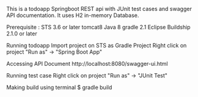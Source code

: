 This is a todoapp Springboot REST api with JUnit test cases and swagger API documentation. It uses H2 in-memory Database.

Prerequisite :
STS 3.6 or later
tomcat8
Java 8
gradle 2.1
Eclipse Buildship 2.1.0 or later

Running todoapp
Import project on STS as Gradle Project
Right click on project "Run as" -> "Spring Boot App"

Accessing API Document
http://localhost:8080/swagger-ui.html

Running test case
Right click on project "Run as" -> "JUnit Test"

Making build using terminal
$ gradle build

